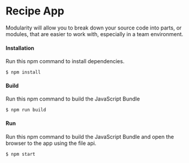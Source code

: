 Recipe App
==========
Modularity will allow you to break down your source code into parts, or modules, 
that are easier to work with, especially in a team environment.  


#### Installation
Run this npm command to install dependencies.
```
$ npm install
```

#### Build
Run this npm command to build the JavaScript Bundle
```
$ npm run build
```

#### Run
Run this npm command to build the JavaScript Bundle and open the browser to the app using the file api.
```
$ npm start
```
